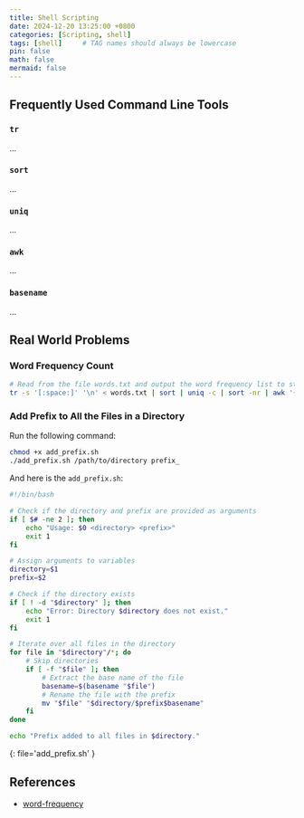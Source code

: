 ```yaml
---
title: Shell Scripting
date: 2024-12-20 13:25:00 +0800
categories: [Scripting, shell]
tags: [shell]     # TAG names should always be lowercase
pin: false
math: false
mermaid: false
---
```


## Frequently Used Command Line Tools

### `tr`
...

### `sort`
...

### `uniq`
...

### `awk`
...

### `basename`
...

## Real World Problems

### Word Frequency Count

```bash
# Read from the file words.txt and output the word frequency list to stdout.
tr -s '[:space:]' '\n' < words.txt | sort | uniq -c | sort -nr | awk '{print $2, $1}'
```

### Add Prefix to All the Files in a Directory

Run the following command:
```bash
chmod +x add_prefix.sh
./add_prefix.sh /path/to/directory prefix_
```
And here is the `add_prefix.sh`:
```bash
#!/bin/bash

# Check if the directory and prefix are provided as arguments
if [ $# -ne 2 ]; then
    echo "Usage: $0 <directory> <prefix>"
    exit 1
fi

# Assign arguments to variables
directory=$1
prefix=$2

# Check if the directory exists
if [ ! -d "$directory" ]; then
    echo "Error: Directory $directory does not exist."
    exit 1
fi

# Iterate over all files in the directory
for file in "$directory"/*; do
    # Skip directories
    if [ -f "$file" ]; then
        # Extract the base name of the file
        basename=$(basename "$file")
        # Rename the file with the prefix
        mv "$file" "$directory/$prefix$basename"
    fi
done

echo "Prefix added to all files in $directory."
```
{: file='add_prefix.sh' }

## References

- [word-frequency](https://leetcode.cn/problems/word-frequency/description/)
